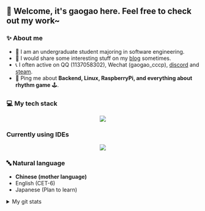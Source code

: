 ## 🍵 Welcome, it's gaogao here. Feel free to check out my work~

### ✨ About me

- 📖 I am an undergraduate student majoring in software engineering.
- 📝 I would share some interesting stuff on my [blog](https://blog.gaogaoqwq.com) sometimes.
- 📞 I often active on QQ (1137058302), Wechat (gaogao_cccp), [discord](https://discordapp.com/users/439766898184552448) and [steam](https://steamcommunity.com/id/gaogao_qwq).
- 💬 Ping me about **Backend, Linux, RaspberryPi, and everything about rhythm game** 🕹️.

### 💻 My tech stack

<p align="center">
  <a href="https://skillicons.dev">
    <img src="https://skillicons.dev/icons?i=linux,raspberrypi,bash,git,c,cpp,qt,cmake,cs,unity,py,rust,go,dart,flutter,java,spring,maven,gradle,androidstudio,html,css,js,ts,vite,vue,mysql,markdown" />
  </a>
</p>

### Currently using IDEs

<p align="center">
  <a href="https://skillicons.dev">
    <img src="https://skillicons.dev/icons?i=vim,neovim,vscode,idea" />
  </a>
</p>

### 🔤 Natural language
- **Chinese (mother language)**
- English	(CET-6)
- Japanese (Plan to learn)


<details>
<summary>My git stats</summary>

  <a href="#">![Github stats](https://github-readme-stats.vercel.app/api?username=gaogao-qwq&theme=tokyonight&count_private=true&hide_border=true&line_height=20)</a>
  <a href="#">![Top Langs](https://github-readme-stats.vercel.app/api/top-langs/?username=gaogao-qwq&layout=compact&theme=tokyonight&count_private=true&hide_border=true&hide=html)</a>

</details>

